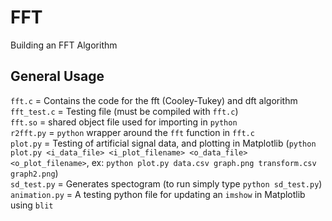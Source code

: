 # FFT
Building an FFT Algorithm

## General Usage
`fft.c` = Contains the code for the fft (Cooley-Tukey) and dft algorithm  
`fft_test.c` = Testing file (must be compiled with `fft.c`)  
`fft.so` = shared object file used for importing in `python`  
`r2fft.py` = `python` wrapper around the `fft` function in `fft.c`  
`plot.py` = Testing of artificial signal data, and plotting in Matplotlib
    (`python plot.py <i_data_file> <i_plot_filename> <o_data_file> <o_plot_filename>`,
      ex: `python plot.py data.csv graph.png transform.csv graph2.png`)  
`sd_test.py` = Generates spectogram (to run simply type `python sd_test.py`)  
`animation.py` = A testing python file for updating an `imshow` in Matplotlib using `blit`  
